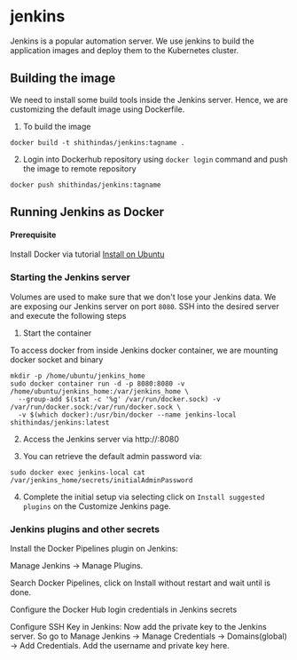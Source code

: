 # jenkins

Jenkins is a popular automation server. We use jenkins to build the application images and deploy them to the Kubernetes cluster.  

## Building the image

We need to install some build tools inside the Jenkins server. Hence, we are customizing the default image using Dockerfile. 

1. To build the image 

```
docker build -t shithindas/jenkins:tagname .
```

2. Login into Dockerhub repository using `docker login` command and push the image to remote repository

```
docker push shithindas/jenkins:tagname
```

## Running Jenkins as Docker

#### Prerequisite

Install Docker via tutorial [Install on Ubuntu](https://docs.docker.com/engine/install/ubuntu/)

### Starting the Jenkins server

Volumes are used to make sure that we don't lose your Jenkins data. We are exposing our Jenkins server on port `8080`. SSH into the desired server and execute the following steps

1. Start the container

To access docker from inside Jenkins docker container, we are mounting docker socket and binary

```
mkdir -p /home/ubuntu/jenkins_home
sudo docker container run -d -p 8080:8080 -v /home/ubuntu/jenkins_home:/var/jenkins_home \
  --group-add $(stat -c '%g' /var/run/docker.sock) -v /var/run/docker.sock:/var/run/docker.sock \
  -v $(which docker):/usr/bin/docker --name jenkins-local shithindas/jenkins:latest
```
2. Access the Jenkins server via http://<server-IP>:8080

3. You can retrieve the default admin password via:

```
sudo docker exec jenkins-local cat /var/jenkins_home/secrets/initialAdminPassword
```

4. Complete the initial setup via selecting click on `Install suggested plugins` on the Customize Jenkins page.

### Jenkins plugins and  other secrets
Install the Docker Pipelines plugin on Jenkins:

Manage Jenkins → Manage Plugins.

Search Docker Pipelines, click on Install without restart and wait until is done.

Configure the Docker Hub login credentials in Jenkins secrets


Configure SSH Key in Jenkins:
Now add the private key to the Jenkins server. So go to Manage Jenkins -> Manage Credentials -> Domains(global) -> Add Credentials. Add the username and private key here.
